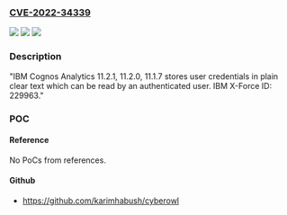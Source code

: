 ### [CVE-2022-34339](https://cve.mitre.org/cgi-bin/cvename.cgi?name=CVE-2022-34339)
![](https://img.shields.io/static/v1?label=Product&message=IBM%20Cognos%20Analytics%20&color=blue)
![](https://img.shields.io/static/v1?label=Version&message=%3D%20%2211.2.1%2C%2011.2.0%2C%2011.1.7%22%20&color=brighgreen)
![](https://img.shields.io/static/v1?label=Vulnerability&message=Information%20Disclosure&color=brighgreen)

### Description

"IBM Cognos Analytics 11.2.1, 11.2.0, 11.1.7 stores user credentials in plain clear text which can be read by an authenticated user. IBM X-Force ID: 229963."

### POC

#### Reference
No PoCs from references.

#### Github
- https://github.com/karimhabush/cyberowl

